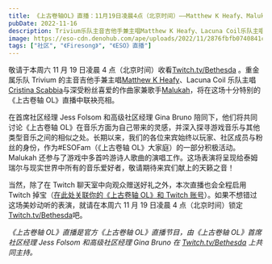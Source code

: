 ```yaml
---
title: 《上古卷轴OL》直播：11月19日凌晨4点（北京时间）——Matthew K Heafy、Malukah和Cristina Scabbia将出席献声！
pubDate: 2022-11-16
description: Trivium乐队主音吉他手兼主唱Matthew K Heafy、Lacuna Coil乐队主唱Cristina Scabbia，以及作曲家兼歌手Malukah将在节目中畅谈《上古卷轴》与其他话题！
image: https://eso-cdn.denohub.com/ape/uploads/2022/11/2876fbfb0740841c0247996d6bc6c62d.jpg
tags: ["社区", "《Firesong》", "《ESO》直播"]
---
```


敬请于本周六 11 月 19 日凌晨 4 点（北京时间）收看[Twitch.tv/Bethesda](https://www.twitch.tv/Bethesda) 。重金属乐队
Trivium 的主音吉他手兼主唱[Matthew K Heafy](https://twitter.com/matthewkheafy)、Lacuna Coil
乐队主唱[Cristina Scabbia](https://twitter.com/MissScabbia)与深受粉丝喜爱的作曲家兼歌手[Malukah](https://twitter.com/malukah)，将在这场十分特别的《上古卷轴
OL》直播中联袂亮相。

在首席社区经理 Jess Folsom 和高级社区经理 Gina Bruno 陪同下，他们将共同讨论《上古卷轴
OL》在音乐方面为自己带来的灵感，并深入探寻游戏音乐与其他类型音乐之间的相似之处。长期以来，我们的各位来宾始终以玩家、社区成员与粉丝的身份，作为#ESOFam（《上古卷轴
OL》大家庭）的一部分积极活动。Malukah
还参与了游戏中多首吟游诗人歌曲的演唱工作。这场表演将呈现给泰姆瑞尔与现实世界中所有的音乐爱好者，敬请期待来宾们献上的天籁之音！

当然，除了在 Twitch 聊天室中向观众赠送好礼之外，本次直播也会全程启用 Twitch
掉宝（[在此处关联你的《上古卷轴 OL》和 Twitch 账号](https://help.elderscrollsonline.com/app/answers/detail/a_id/41809/)）。如果不想错过这场美妙动听的表演，就请在本周六
11 月 19 日凌晨 4 点（北京时间）锁定[Twitch.tv/Bethesda](https://www.twitch.tv/Bethesda)吧。

_《上古卷轴 OL》直播是官方《上古卷轴 OL》直播节目，由《上古卷轴 OL》首席社区经理 Jess Folsom 和高级社区经理 Gina Bruno
在_ [_Twitch.tv/Bethesda_](https://www.twitch.tv/bethesda) _上共同主持。_
